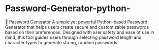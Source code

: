 # Password-Generator-python-
🔐 Password Generator A simple yet powerful Python-based Password Generator that helps users create secure and customizable passwords based on their preferences. Designed with user safety and ease of use in mind, this tool guides users through selecting password length and character types to generate strong, random passwords.
